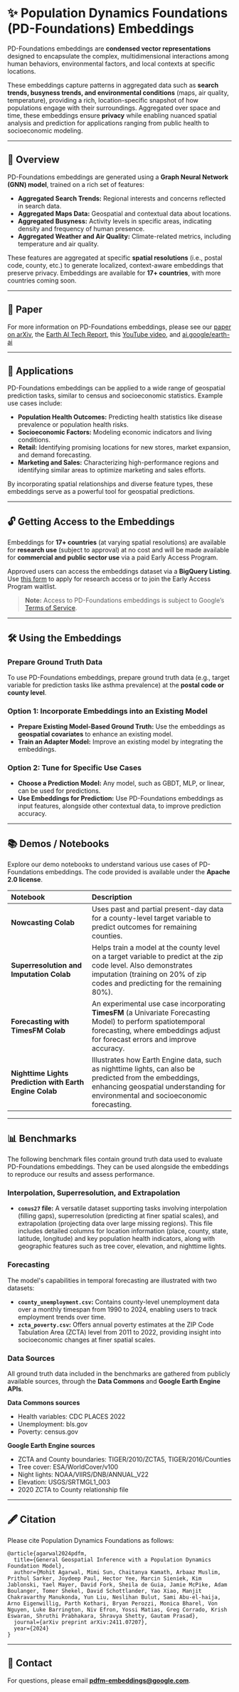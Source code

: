 # ✨ Population Dynamics Foundations (PD-Foundations) Embeddings

PD-Foundations embeddings are **condensed vector representations** designed to encapsulate the complex, multidimensional interactions among human behaviors, environmental factors, and local contexts at specific locations.

These embeddings capture patterns in aggregated data such as **search trends, busyness trends, and environmental conditions** (maps, air quality, temperature), providing a rich, location-specific snapshot of how populations engage with their surroundings. Aggregated over space and time, these embeddings ensure **privacy** while enabling nuanced spatial analysis and prediction for applications ranging from public health to socioeconomic modeling.

-----

## 📝 Overview

PD-Foundations embeddings are generated using a **Graph Neural Network (GNN) model**, trained on a rich set of features:

  * **Aggregated Search Trends:** Regional interests and concerns reflected in search data.
  * **Aggregated Maps Data:** Geospatial and contextual data about locations.
  * **Aggregated Busyness:** Activity levels in specific areas, indicating density and frequency of human presence.
  * **Aggregated Weather and Air Quality:** Climate-related metrics, including temperature and air quality.

These features are aggregated at specific **spatial resolutions** (i.e., postal code, county, etc.) to generate localized, context-aware embeddings that preserve privacy. Embeddings are available for **17+ countries**, with more countries coming soon.

-----

## 📄 Paper

For more information on PD-Foundations embeddings, please see our [paper on arXiv](https://arxiv.org/abs/2411.07207), the [Earth AI Tech Report](http://goo.gle/earthai-techreport), this [YouTube video](https://www.youtube.com/watch?v=ZxmB8Z5i1Ls), and [ai.google/earth-ai](https://ai.google/earth-ai)

-----

## 🎯 Applications

PD-Foundations embeddings can be applied to a wide range of geospatial prediction tasks, similar to census and socioeconomic statistics. Example use cases include:

  * **Population Health Outcomes:** Predicting health statistics like disease prevalence or population health risks.
  * **Socioeconomic Factors:** Modeling economic indicators and living conditions.
  * **Retail:** Identifying promising locations for new stores, market expansion, and demand forecasting.
  * **Marketing and Sales:** Characterizing high-performance regions and identifying similar areas to optimize marketing and sales efforts.

By incorporating spatial relationships and diverse feature types, these embeddings serve as a powerful tool for geospatial predictions.

-----

## 🔓 Getting Access to the Embeddings

Embeddings for **17+ countries** (at varying spatial resolutions) are available for **research use** (subject to approval) at no cost and will be made available for **commercial and public sector use** via a paid Early Access Program.

Approved users can access the embeddings dataset via a **BigQuery Listing**. Use [this form](https://forms.gle/ysdp5uUoPrMrhjZQA) to apply for research access or to join the Early Access Program waitlist.

> **Note:** Access to PD-Foundations embeddings is subject to Google’s [Terms of Service](https://policies.google.com/terms).

-----

## 🛠️ Using the Embeddings

### Prepare Ground Truth Data

To use PD-Foundations embeddings, prepare ground truth data (e.g., target variable for prediction tasks like asthma prevalence) at the **postal code or county level**.

### Option 1: Incorporate Embeddings into an Existing Model

  * **Prepare Existing Model-Based Ground Truth:** Use the embeddings as **geospatial covariates** to enhance an existing model.
  * **Train an Adapter Model:** Improve an existing model by integrating the embeddings.

### Option 2: Tune for Specific Use Cases

  * **Choose a Prediction Model:** Any model, such as GBDT, MLP, or linear, can be used for predictions.
  * **Use Embeddings for Prediction:** Use PD-Foundations embeddings as input features, alongside other contextual data, to improve prediction accuracy.

-----

## 📚 Demos / Notebooks

Explore our demo notebooks to understand various use cases of PD-Foundations embeddings. The code provided is available under the **Apache 2.0 license**.

| Notebook | Description |
| :--- | :--- |
| **Nowcasting Colab** | Uses past and partial present-day data for a county-level target variable to predict outcomes for remaining counties. |
| **Superresolution and Imputation Colab** | Helps train a model at the county level on a target variable to predict at the zip code level. Also demonstrates imputation (training on 20% of zip codes and predicting for the remaining 80%). |
| **Forecasting with TimesFM Colab** | An experimental use case incorporating **TimesFM** (a Univariate Forecasting Model) to perform spatiotemporal forecasting, where embeddings adjust for forecast errors and improve accuracy. |
| **Nighttime Lights Prediction with Earth Engine Colab** | Illustrates how Earth Engine data, such as nighttime lights, can also be predicted from the embeddings, enhancing geospatial understanding for environmental and socioeconomic forecasting. |

-----

## 📊 Benchmarks

The following benchmark files contain ground truth data used to evaluate PD-Foundations embeddings. They can be used alongside the embeddings to reproduce our results and assess performance.

### Interpolation, Superresolution, and Extrapolation

  * **`conus27` file:** A versatile dataset supporting tasks involving interpolation (filling gaps), superresolution (predicting at finer spatial scales), and extrapolation (projecting data over large missing regions). This file includes detailed columns for location information (place, county, state, latitude, longitude) and key population health indicators, along with geographic features such as tree cover, elevation, and nighttime lights.

### Forecasting

The model's capabilities in temporal forecasting are illustrated with two datasets:

  * **`county_unemployment.csv`:** Contains county-level unemployment data over a monthly timespan from 1990 to 2024, enabling users to track employment trends over time.
  * **`zcta_poverty.csv`:** Offers annual poverty estimates at the ZIP Code Tabulation Area (ZCTA) level from 2011 to 2022, providing insight into socioeconomic changes at finer spatial scales.

### Data Sources

All ground truth data included in the benchmarks are gathered from publicly available sources, through the **Data Commons** and **Google Earth Engine APIs**.

**Data Commons sources**

  * Health variables: CDC PLACES 2022
  * Unemployment: bls.gov
  * Poverty: census.gov

**Google Earth Engine sources**

  * ZCTA and County boundaries: TIGER/2010/ZCTA5, TIGER/2016/Counties
  * Tree cover: ESA/WorldCover/v100
  * Night lights: NOAA/VIIRS/DNB/ANNUAL\_V22
  * Elevation: USGS/SRTMGL1\_003
  * 2020 ZCTA to County relationship file

-----

## 🖋️ Citation

Please cite Population Dynamics Foundations as follows:

```
@article{agarwal2024pdfm,
  title={General Geospatial Inference with a Population Dynamics Foundation Model},
  author={Mohit Agarwal, Mimi Sun, Chaitanya Kamath, Arbaaz Muslim, Prithul Sarker, Joydeep Paul, Hector Yee, Marcin Sieniek, Kim Jablonski, Yael Mayer, David Fork, Sheila de Guia, Jamie McPike, Adam Boulanger, Tomer Shekel, David Schottlander, Yao Xiao, Manjit Chakravarthy Manukonda, Yun Liu, Neslihan Bulut, Sami Abu-el-haija, Arno Eigenwillig, Parth Kothari, Bryan Perozzi, Monica Bharel, Von Nguyen, Luke Barrington, Niv Efron, Yossi Matias, Greg Corrado, Krish Eswaran, Shruthi Prabhakara, Shravya Shetty, Gautam Prasad},
  journal={arXiv preprint arXiv:2411.07207},
  year={2024}
}
```

-----

## 📧 Contact

For questions, please email **pdfm-embeddings@google.com**.


